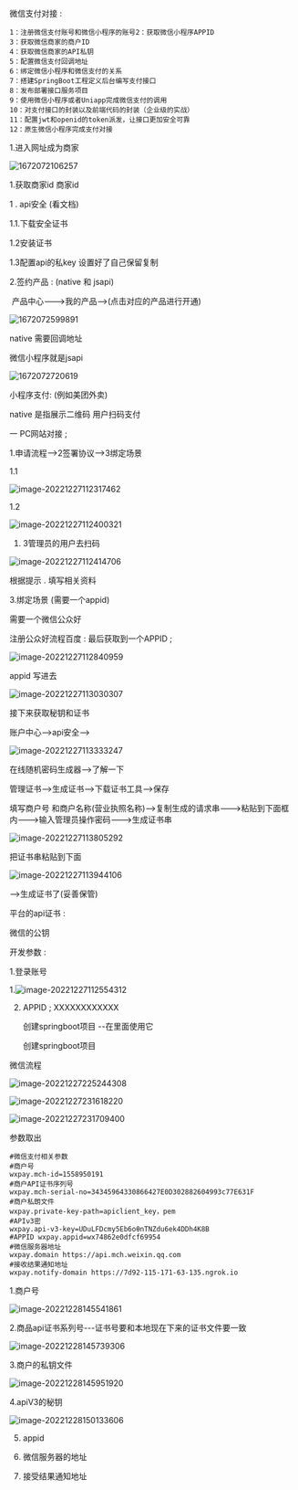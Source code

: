 微信支付对接 :

```
1：注册微信支付账号和微信小程序的账号2：获取微信小程序APPID
3：获取微信商家的商户ID
4：获取微信商家的API私钥
5：配置微信支付回调地址
6：绑定微信小程序和微信支付的关系
7：搭建SpringBoot工程定义后台编写支付接口
8：发布部署接口服务项目
9：使用微信小程序或者Uniapp完成微信支付的调用
10：对支付接口的封装以及前端代码的封装（企业级的实战）
11：配置jwt和openid的token派发，让接口更加安全可靠
12：原生微信小程序完成支付对接
```

1.进入网址成为商家

![1672072106257](http://typora-node.oss-cn-chengdu.aliyuncs.com/typora/202212271018050.png?OSSAccessKeyId=LTAI5tCfRnYsSYeEE76XVRgq&Expires=9000000000&Signature=xidvs1etmTP4YtBIKI9pTf87BbQ=)

1.获取商家id 商家id

1 . api安全 (看文档)

1.1.下载安全证书

1.2安装证书

1.3配置api的私key  设置好了自己保留复制 

2.签约产品 : (native 和 jsapi)

​	产品中心--->我的产品-->(点击对应的产品进行开通)

![1672072599891](http://typora-node.oss-cn-chengdu.aliyuncs.com/typora/202212271018780.png?OSSAccessKeyId=LTAI5tCfRnYsSYeEE76XVRgq&Expires=9000000000&Signature=wTOK4oQKJvM3GuiViNSW7GKxmk8=)

native 需要回调地址

微信小程序就是jsapi

![1672072720619](http://typora-node.oss-cn-chengdu.aliyuncs.com/typora/202212271019836.png?OSSAccessKeyId=LTAI5tCfRnYsSYeEE76XVRgq&Expires=9000000000&Signature=wVGNqm8AXJieRenFQXO1Cx5uvrg=)

小程序支付: (例如美团外卖)

native  是指展示二维码  用户扫码支付

一  PC网站对接  ; 

1.申请流程-->2签署协议-->3绑定场景

1.1

![image-20221227112317462](http://typora-node.oss-cn-chengdu.aliyuncs.com/typora/202212271123678.png?OSSAccessKeyId=LTAI5tCfRnYsSYeEE76XVRgq&Expires=9000000001&Signature=jFRjUqRnGavYQg5oIF68Ng3w65A=)

1.2

![image-20221227112400321](http://typora-node.oss-cn-chengdu.aliyuncs.com/typora/202212271124403.png?OSSAccessKeyId=LTAI5tCfRnYsSYeEE76XVRgq&Expires=9000000001&Signature=e87bbc5RSU4atNCQYrkOYj9Sjlo=)

1. 3管理员的用户去扫码

![image-20221227112414706](http://typora-node.oss-cn-chengdu.aliyuncs.com/typora/202212271124794.png?OSSAccessKeyId=LTAI5tCfRnYsSYeEE76XVRgq&Expires=9000000001&Signature=TE6A4p0B8JeVXrYBHIYeOJXTz7o=)

根据提示 . 填写相关资料

3.绑定场景 (需要一个appid)

需要一个微信公众好

注册公众好流程百度  :   最后获取到一个APPID ; 

![image-20221227112840959](http://typora-node.oss-cn-chengdu.aliyuncs.com/typora/202212271128069.png?OSSAccessKeyId=LTAI5tCfRnYsSYeEE76XVRgq&Expires=9000000001&Signature=kfeHLzve32DeczB3Fed6iKCi/ps=)

appid 写进去


![image-20221227113030307](C:/Users/Administrator/AppData/Roaming/Typora/typora-user-images/image-20221227113030307.png)

接下来获取秘钥和证书

账户中心-->api安全-->

![image-20221227113333247](http://typora-node.oss-cn-chengdu.aliyuncs.com/typora/202212271133357.png?OSSAccessKeyId=LTAI5tCfRnYsSYeEE76XVRgq&Expires=9000000001&Signature=WnOrx9m/PtyerSfNG2aNpGnhKcM=)

在线随机密码生成器-->了解一下

管理证书-->生成证书-->下载证书工具-->保存

填写商户号  和商户名称(营业执照名称)-->复制生成的请求串--->粘贴到下面框内--->输入管理员操作密码--->生成证书串

![image-20221227113805292](http://typora-node.oss-cn-chengdu.aliyuncs.com/typora/202212271138397.png?OSSAccessKeyId=LTAI5tCfRnYsSYeEE76XVRgq&Expires=9000000001&Signature=udsefe/YAtZx4YzfmkKi8nujEuc=)

把证书串粘贴到下面

![image-20221227113944106](http://typora-node.oss-cn-chengdu.aliyuncs.com/typora/202212271139254.png?OSSAccessKeyId=LTAI5tCfRnYsSYeEE76XVRgq&Expires=9000000000&Signature=c7ICtBph8/Lp6HFAVnlfZOhKckU=)

-->生成证书了(妥善保管)

平台的api证书 : 

微信的公钥

开发参数 : 

1.登录账号

 1.![image-20221227112554312](http://typora-node.oss-cn-chengdu.aliyuncs.com/typora/202212271125390.png?OSSAccessKeyId=LTAI5tCfRnYsSYeEE76XVRgq&Expires=9000000001&Signature=2N9O/wP6Mu6dNOIZSiJSiSSIjCk=)

2. APPID ; XXXXXXXXXXXX

   创建springboot项目 --在里面使用它

   创建springboot项目 







微信流程

![image-20221227225244308](http://typora-node.oss-cn-chengdu.aliyuncs.com/typora/202212272252425.png?OSSAccessKeyId=LTAI5tCfRnYsSYeEE76XVRgq&Expires=9000000001&Signature=Ag9c/1beWHfWvHtmdxA4P6l4od4=)





![image-20221227231618220](http://typora-node.oss-cn-chengdu.aliyuncs.com/typora/202212272316506.png?OSSAccessKeyId=LTAI5tCfRnYsSYeEE76XVRgq&Expires=9000000001&Signature=0NQagMiSEA/xmtWv1zqaJ8ngo04=)

![image-20221227231709400](http://typora-node.oss-cn-chengdu.aliyuncs.com/typora/202212272317498.png?OSSAccessKeyId=LTAI5tCfRnYsSYeEE76XVRgq&Expires=9000000001&Signature=4Vs7Hic9sKGBmV4txamonapBbtc=)



参数取出 

```
#微信支付相关参数
#商户号
wxpay.mch-id=1558950191
#商户API证书序列号
wxpay.mch-serial-no=34345964330866427E0D302882604993c77E631F
#商户私朗文件
wxpay.private-key-path=apiclient_key，pem
#APIν3密
wxpay.api-v3-key=UDuLFDcmy5Eb6oθnTNZdu6ek4DDh4K8B
#APPID wxpay.appid=wx74862e0dfcf69954
#微信服务器地址
wxpay.domain https://api.mch.weixin.qq.com
#接收结果通知地址
wxpay.notify-domain https://7d92-115-171-63-135.ngrok.io
```

1.商户号

![image-20221228145541861](C:/Users/Administrator/AppData/Roaming/Typora/typora-user-images/image-20221228145541861.png)

2.商品api证书系列号---证书号要和本地现在下来的证书文件要一致

![image-20221228145739306](http://typora-node.oss-cn-chengdu.aliyuncs.com/typora/202212281457424.png?OSSAccessKeyId=LTAI5tCfRnYsSYeEE76XVRgq&Expires=9000000001&Signature=/llZ3DztY/igwuW5aa1hIS2Jk0M=)

3.商户的私钥文件

![image-20221228145951920](http://typora-node.oss-cn-chengdu.aliyuncs.com/typora/202212281459000.png?OSSAccessKeyId=LTAI5tCfRnYsSYeEE76XVRgq&Expires=9000000000&Signature=xmWGUjBTGLlRW/RfMEGHpTIeOTc=)

4.apiV3的秘钥  

![image-20221228150133606](http://typora-node.oss-cn-chengdu.aliyuncs.com/typora/202212281501684.png?OSSAccessKeyId=LTAI5tCfRnYsSYeEE76XVRgq&Expires=9000000001&Signature=S48/DvaED/LI2kT568VLfTTECtc=)

5. appid

6. 微信服务器的地址

7. 接受结果通知地址

   
